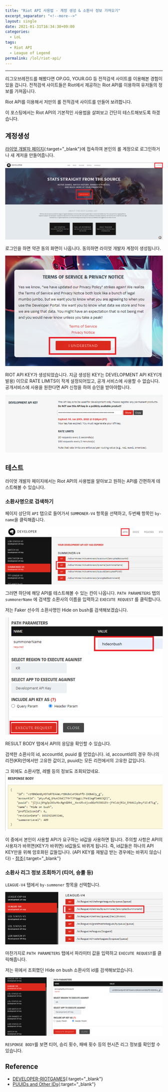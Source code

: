 ```yaml
---
title: "Riot API 사용법 - 계정 생성 & 소환사 정보 가져오기"
excerpt_separator: "<!--more-->"
layout: single
date: 2021-01-31T16:34:30+09:00
categories:
  - LoL
tags:
  - Riot API
  - League of Legend
permalink: /lol/riot-api/
---
```

---
리그오브레전드를 해봤다면 OP.GG, YOUR.GG 등 전적검색 사이트를 이용해본 경험이 있을 겁니다. 전적검색 사이트들은 Riot에서 제공하는 Riot API를 이용하여 유저들의 정보를 가져옵니다.

Riot API를 이용해서 저만의 롤 전적검색 사이트를 만들어 보려합니다.

이 포스팅에서는 Riot API의 기본적인 사용법을 살펴보고 간단히 테스트해보도록 하겠습니다.

<!--more-->
<script async src="https://pagead2.googlesyndication.com/pagead/js/adsbygoogle.js?client=ca-pub-6916694174053190"
     crossorigin="anonymous"></script>
<ins class="adsbygoogle"
     style="display:block; text-align:center;"
     data-ad-layout="in-article"
     data-ad-format="fluid"
     data-ad-client="ca-pub-6916694174053190"
     data-ad-slot="2789714322"></ins>
<script>
     (adsbygoogle = window.adsbygoogle || []).push({});
</script>

## 계정생성
[라이엇 개발자 페이지](https://developer.riotgames.com/){:target="_blank"}에 접속하여 본인의 롤 계정으로 로그인하거나 새 계저을 만들어줍니다.

![roitdeveloper](/assets/post-images/riotapi-start/homepage.png)

로그인을 하면 약관 동의 화면이 나옵니다. 동의하면 라이엇 개발자 계정이 생성됩니다.

![policy](/assets/post-images/riotapi-start/policy.png)

RIOT API KEY가 생성되었습니다. 지금 생성된 KEY는 DEVELOPMENT API KEY(개발용) 이므로 RATE LIMITS이 작게 설정되어있고, 공개 서비스에 사용할 수 없습니다. 공개서비스에 사용을 원한다면 API 신청을 하여 승인을 받아야합니다.

![created](/assets/post-images/riotapi-start/created.png)

## 테스트

라이엇 개발자 페이지에서는 Riot API의 사용법을 알아보고 원하는 API를 간편하게 테스트해볼 수 있습니다.

<script async src="https://pagead2.googlesyndication.com/pagead/js/adsbygoogle.js?client=ca-pub-6916694174053190"
     crossorigin="anonymous"></script>
<ins class="adsbygoogle"
     style="display:block; text-align:center;"
     data-ad-layout="in-article"
     data-ad-format="fluid"
     data-ad-client="ca-pub-6916694174053190"
     data-ad-slot="2789714322"></ins>
<script>
     (adsbygoogle = window.adsbygoogle || []).push({});
</script>

### 소환사명으로 검색하기

페이지 상단의 `API` 탭으로 들어가서 `SUMMONER-V4` 항목을 선택하고, 두번째 항목인 `by-name`을 클릭해줍니다.

![testing](/assets/post-images/riotapi-start/testing.png)

그러면 하단에 해당 API를 테스트해볼 수 있는 칸이 나옵니다.
`PATH PARAMETERS` 탭의 `summonerName` 에 검색할 소환사의 이름을 입력하고 `EXECUTE REQUEST` 를 클릭합니다.

저는 Faker 선수의 소환사명인 Hide on bush를 검색해보겠습니다.

![summonertest](/assets/post-images/riotapi-start/summoner.png)

RESULT BODY 탭에서 API의 응답을 확인할 수 있습니다.

검색한 소환사의 id, accountId, puuid 를 얻었습니다. id, accountId의 경우 하나의 리전(KR)안에서만 고유한 값이고, puuid는 모든 리전에서의 고유한 값입니다.

그 외에도 소환사명, 레벨 등의 정보도 조회되었네요.
![summonerresult](/assets/post-images/riotapi-start/summonerresult.png)

이 중에서 본인이 사용할 API가 요구하는 id값을 사용하면 됩니다. 주의할 사항은 API의 사용자가 바뀌면(KEY가 바뀌면) id값들도 바뀌게 됩니다. 즉, id값들은 하나의 API KEY만을 위해 암호화된 값들입니다. (API KEY를 재발급 받는 경우에는 바뀌지 않습니다) - [참조](https://riot-api-libraries.readthedocs.io/en/latest/ids.html){:target="_blank"}


<script async src="https://pagead2.googlesyndication.com/pagead/js/adsbygoogle.js?client=ca-pub-6916694174053190"
     crossorigin="anonymous"></script>
<ins class="adsbygoogle"
     style="display:block; text-align:center;"
     data-ad-layout="in-article"
     data-ad-format="fluid"
     data-ad-client="ca-pub-6916694174053190"
     data-ad-slot="2789714322"></ins>
<script>
     (adsbygoogle = window.adsbygoogle || []).push({});
</script>

### 소환사 리그 정보 조회하기 (티어, 승률 등)

`LEAGUE-V4` 탭에서 `by-summoner` 항목을 선택합니다.

![league](/assets/post-images/riotapi-start/league.png)

마찬가지로 `PATH PARAMETERS` 탭에서 파라미터 값을 입력하고 `EXECUTE REQUEST`를 클릭해줍니다.

저는 위에서 조회했던 Hide on bush 소환사의 id를 검색해보았습니다.

![leaguetest](/assets/post-images/riotapi-start/leaguetesting.png)

`RESPONSE BODY`를 보면 티어, 승리 횟수, 패배 횟수 등의 현시즌 리그 정보를 확인할 수 있습니다.

## Reference
* [DEVELOPER-RIOTGAMES](https://developer.riotgames.com/){:target="_blank"}
* [PUUIDs and Other IDs](https://riot-api-libraries.readthedocs.io/en/latest/ids.html){:target="_blank"}

<script async src="https://pagead2.googlesyndication.com/pagead/js/adsbygoogle.js?client=ca-pub-6916694174053190"
     crossorigin="anonymous"></script>
<ins class="adsbygoogle"
     style="display:block; text-align:center;"
     data-ad-layout="in-article"
     data-ad-format="fluid"
     data-ad-client="ca-pub-6916694174053190"
     data-ad-slot="2789714322"></ins>
<script>
     (adsbygoogle = window.adsbygoogle || []).push({});
</script>